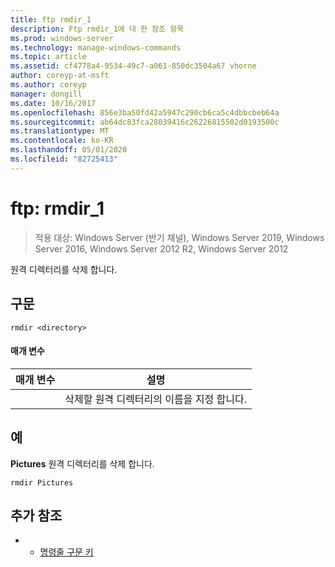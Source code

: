 ```yaml
---
title: ftp rmdir_1
description: Ftp rmdir_1에 대 한 참조 항목
ms.prod: windows-server
ms.technology: manage-windows-commands
ms.topic: article
ms.assetid: cf4778a4-9534-49c7-a061-850dc3504a67 vhorne
author: coreyp-at-msft
ms.author: coreyp
manager: dongill
ms.date: 10/16/2017
ms.openlocfilehash: 856e3ba50fd42a5947c290cb6ca5c4dbbcbeb64a
ms.sourcegitcommit: ab64dc83fca28039416c26226815502d0193500c
ms.translationtype: MT
ms.contentlocale: ko-KR
ms.lasthandoff: 05/01/2020
ms.locfileid: "82725413"
---
```

# <a name="ftp-rmdir_1"></a>ftp: rmdir_1

> 적용 대상: Windows Server (반기 채널), Windows Server 2019, Windows Server 2016, Windows Server 2012 R2, Windows Server 2012

원격 디렉터리를 삭제 합니다.   
## <a name="syntax"></a>구문  
```  
rmdir <directory>  
```  
#### <a name="parameters"></a>매개 변수  

|  매개 변수  |                      설명                      |
|-------------|-------------------------------------------------------|
| <directory> | 삭제할 원격 디렉터리의 이름을 지정 합니다. |

## <a name="examples"></a>예  
**Pictures** 원격 디렉터리를 삭제 합니다.  
```  
rmdir Pictures  
```  
## <a name="additional-references"></a>추가 참조  
-   - [명령줄 구문 키](command-line-syntax-key.md)  
